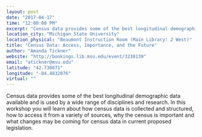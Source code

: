 ```yaml
---
layout: post
date: "2017-04-17"
time: "12:00:00 PM"
excerpt: "Census data provides some of the best longitudinal demographic data available and is used by a wide range of disciplines and research. In ..."
location_city: "Michigan State University"
location_physical: "Beaumont Instruction Room (Main Library: 2 West)"
title: "Census Data: Access, Importance, and the Future"
author: "Amanda Tickner"
website: "http://bookings.lib.msu.edu/event/3238139"
email: "atickner@msu.edu"
latitude: "42.730871"
longitude: "-84.4832076"
virtual: ""
---
```


Census data provides some of the best longitudinal demographic data available and is used by a wide range of disciplines and research. In this workshop you will learn about how census data is collected and structured, how to access it from a variety of sources, why the census is important and what changes may be coming for census data in current proposed legislation.
